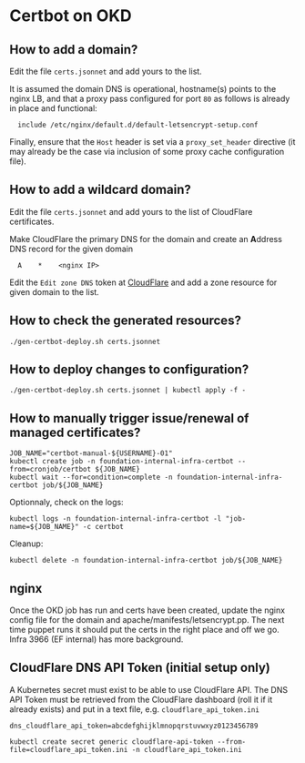 # Certbot on OKD

## How to add a domain?

Edit the file `certs.jsonnet` and add yours to the list.

It is assumed the domain DNS is operational, hostname(s) points to the nginx LB, and that a proxy pass configured for port `80` as follows is already in place and functional:

```nginx
  include /etc/nginx/default.d/default-letsencrypt-setup.conf
```

Finally, ensure that the `Host` header is set via a `proxy_set_header` directive (it may already be the case via inclusion of some proxy cache configuration file).

## How to add a wildcard domain?

Edit the file `certs.jsonnet` and add yours to the list of CloudFlare certificates.

Make CloudFlare the primary DNS for the domain and create an **A**ddress DNS record for the given domain

```
  A    *    <nginx IP>
```

Edit the `Edit zone DNS` token at [CloudFlare](https://dash.cloudflare.com/profile/api-tokens) and add a zone resource for given domain to the list.

## How to check the generated resources?

```
./gen-certbot-deploy.sh certs.jsonnet
```

## How to deploy changes to configuration?

```
./gen-certbot-deploy.sh certs.jsonnet | kubectl apply -f -
```

## How to manually trigger issue/renewal of managed certificates?

```
JOB_NAME="certbot-manual-${USERNAME}-01"
kubectl create job -n foundation-internal-infra-certbot --from=cronjob/certbot ${JOB_NAME}
kubectl wait --for=condition=complete -n foundation-internal-infra-certbot job/${JOB_NAME}
```

Optionnaly, check on the logs:

```
kubectl logs -n foundation-internal-infra-certbot -l "job-name=${JOB_NAME}" -c certbot
```

Cleanup:

```
kubectl delete -n foundation-internal-infra-certbot job/${JOB_NAME}
```

## nginx
Once the OKD job has run and certs have been created, update the nginx config file for the domain and apache/manifests/letsencrypt.pp. The next time puppet runs it should put the certs in the right place and off we go.  Infra 3966 (EF internal) has more background.

## CloudFlare DNS API Token (initial setup only)

A Kubernetes secret must exist to be able to use CloudFlare API. The DNS API Token must be retrieved from the CloudFlare dashboard (roll it if it already exists) and put in a text file, e.g. `cloudflare_api_token.ini`

```
dns_cloudflare_api_token=abcdefghijklmnopqrstuvwxyz0123456789
```

```
kubectl create secret generic cloudflare-api-token --from-file=cloudflare_api_token.ini -n cloudflare_api_token.ini
```
